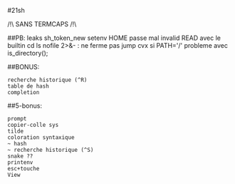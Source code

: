 #21sh

/!\ SANS TERMCAPS /!\

##PB:
	leaks sh_token_new
	setenv HOME passe mal
	invalid READ avec le builtin cd
	ls nofile 2>&- : ne ferme pas
	jump cvx
	si PATH='/' probleme avec is_directory();

##BONUS:

	recherche historique (^R)
	table de hash
	completion

##5-bonus:

	prompt
	copier-colle sys
	tilde
	coloration syntaxique
	~ hash
	~ recherche historique (^S)
	snake ??
	printenv
	esc+touche
	View  

